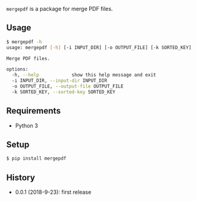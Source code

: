 `mergepdf` is a package for merge PDF files.

## Usage

```sh
$ mergepdf -h
usage: mergepdf [-h] [-i INPUT_DIR] [-o OUTPUT_FILE] [-k SORTED_KEY]

Merge PDF files.

options:
  -h, --help            show this help message and exit
  -i INPUT_DIR, --input-dir INPUT_DIR
  -o OUTPUT_FILE, --output-file OUTPUT_FILE
  -k SORTED_KEY, --sorted-key SORTED_KEY
```

## Requirements

* Python 3

## Setup

```sh
$ pip install mergepdf
```

## History

* 0.0.1 (2018-9-23): first release
